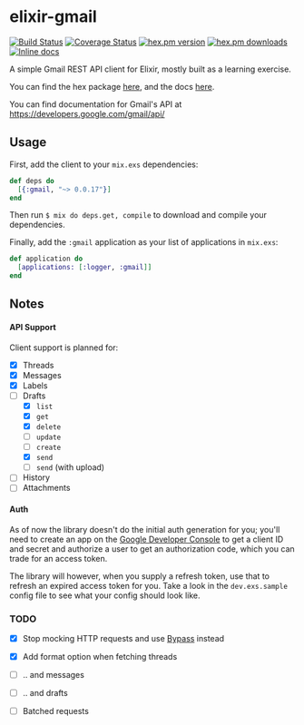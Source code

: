 elixir-gmail 
============
[![Build Status](https://secure.travis-ci.org/craigp/elixir-gmail.png?branch=master "Build Status")](http://travis-ci.org/craigp/elixir-gmail) 
[![Coverage Status](https://coveralls.io/repos/craigp/elixir-gmail/badge.svg?branch=master&service=github)](https://coveralls.io/github/craigp/elixir-gmail?branch=master) 
[![hex.pm version](https://img.shields.io/hexpm/v/gmail.svg)](https://hex.pm/packages/gmail) 
[![hex.pm downloads](https://img.shields.io/hexpm/dt/gmail.svg)](https://hex.pm/packages/gmail)
[![Inline docs](http://inch-ci.org/github/craigp/elixir-gmail.svg?branch=master&style=flat)](http://inch-ci.org/github/craigp/elixir-gmail)

A simple Gmail REST API client for Elixir, mostly built as a learning exercise.

You can find the hex package [here](https://hex.pm/packages/gmail), and the docs [here](http://hexdocs.pm/gmail).

You can find documentation for Gmail's API at https://developers.google.com/gmail/api/

## Usage

First, add the client to your `mix.exs` dependencies:

```elixir
def deps do
  [{:gmail, "~> 0.0.17"}]
end
```

Then run `$ mix do deps.get, compile` to download and compile your dependencies.

Finally, add the `:gmail` application as your list of applications in `mix.exs`:

```elixir
def application do
  [applications: [:logger, :gmail]]
end
```

## Notes

#### API Support

Client support is planned for:

* [x] Threads
* [x] Messages
* [x] Labels
* [ ] Drafts
  * [x] `list`
  * [x] `get`
  * [x] `delete`
  * [ ] `update`
  * [ ] `create`
  * [x] `send`
  * [ ] `send` (with upload)
* [ ] History
* [ ] Attachments

#### Auth

As of now the library doesn't do the initial auth generation for you; you'll
need to create an app on the [Google Developer
Console](https://console.developers.google.com/) to get a client ID and secret
and authorize a user to get an authorization code, which you can trade for an
access token. 

The library will however, when you supply a refresh token, use that to refresh
an expired access token for you. Take a look in the `dev.exs.sample` config
file to see what your config should look like.

### TODO

* [x] Stop mocking HTTP requests and use [Bypass](https://github.com/PSPDFKit-labs/bypass) instead
* [x] Add format option when fetching threads
* [ ] .. and messages
* [ ] .. and drafts
* [ ] Batched requests

